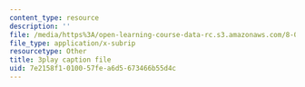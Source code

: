 ```yaml
---
content_type: resource
description: ''
file: /media/https%3A/open-learning-course-data-rc.s3.amazonaws.com/8-04-quantum-physics-i-spring-2016/7e2158f1010057fea6d5673466b55d4c_mnvYIEbJXlM.vtt
file_type: application/x-subrip
resourcetype: Other
title: 3play caption file
uid: 7e2158f1-0100-57fe-a6d5-673466b55d4c
---
```


